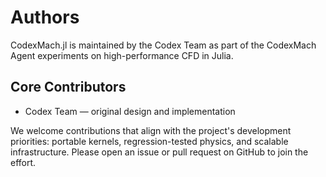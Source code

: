 # Authors

CodexMach.jl is maintained by the Codex Team as part of the CodexMach Agent
experiments on high-performance CFD in Julia.

## Core Contributors

- Codex Team — original design and implementation

We welcome contributions that align with the project's development priorities:
portable kernels, regression-tested physics, and scalable infrastructure. Please
open an issue or pull request on GitHub to join the effort.
